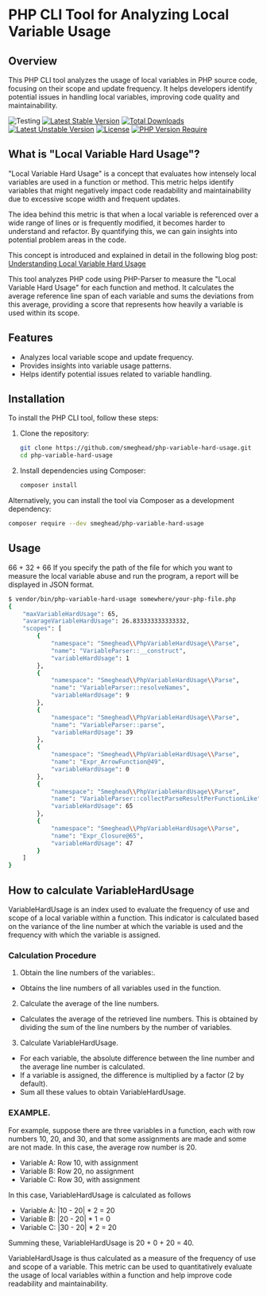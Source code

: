 # PHP CLI Tool for Analyzing Local Variable Usage

## Overview
This PHP CLI tool analyzes the usage of local variables in PHP source code, focusing on their scope and update frequency. It helps developers identify potential issues in handling local variables, improving code quality and maintainability.

![Testing](https://github.com/smeghead/php-variable-hard-usage/actions/workflows/php.yml/badge.svg?event=push) [![Latest Stable Version](https://poser.pugx.org/smeghead/php-variable-hard-usage/v)](https://packagist.org/packages/smeghead/php-variable-hard-usage) [![Total Downloads](https://poser.pugx.org/smeghead/php-variable-hard-usage/downloads)](https://packagist.org/packages/smeghead/php-variable-hard-usage) [![Latest Unstable Version](https://poser.pugx.org/smeghead/php-variable-hard-usage/v/unstable)](https://packagist.org/packages/smeghead/php-variable-hard-usage) [![License](https://poser.pugx.org/smeghead/php-variable-hard-usage/license)](https://packagist.org/packages/smeghead/php-variable-hard-usage) [![PHP Version Require](https://poser.pugx.org/smeghead/php-variable-hard-usage/require/php)](https://packagist.org/packages/smeghead/php-variable-hard-usage)

## What is "Local Variable Hard Usage"?
"Local Variable Hard Usage" is a concept that evaluates how intensely local variables are used in a function or method. This metric helps identify variables that might negatively impact code readability and maintainability due to excessive scope width and frequent updates.

The idea behind this metric is that when a local variable is referenced over a wide range of lines or is frequently modified, it becomes harder to understand and refactor. By quantifying this, we can gain insights into potential problem areas in the code.

This concept is introduced and explained in detail in the following blog post:
[Understanding Local Variable Hard Usage](https://blog.starbug1.com/archives/3022)

This tool analyzes PHP code using PHP-Parser to measure the "Local Variable Hard Usage" for each function and method. It calculates the average reference line span of each variable and sums the deviations from this average, providing a score that represents how heavily a variable is used within its scope.


## Features
- Analyzes local variable scope and update frequency.
- Provides insights into variable usage patterns.
- Helps identify potential issues related to variable handling.

## Installation
To install the PHP CLI tool, follow these steps:

1. Clone the repository:
    ```sh
    git clone https://github.com/smeghead/php-variable-hard-usage.git
    cd php-variable-hard-usage
    ```

2. Install dependencies using Composer:
    ```sh
    composer install
    ```

Alternatively, you can install the tool via Composer as a development dependency:
```sh
composer require --dev smeghead/php-variable-hard-usage
```

## Usage
66 + 32 + 66
If you specify the path of the file for which you want to measure the local variable abuse and run the program, a report will be displayed in JSON format.

```bash
$ vendor/bin/php-variable-hard-usage somewhere/your-php-file.php
{
    "maxVariableHardUsage": 65,
    "avarageVariableHardUsage": 26.833333333333332,
    "scopes": [
        {
            "namespace": "Smeghead\\PhpVariableHardUsage\\Parse",
            "name": "VariableParser::__construct",
            "variableHardUsage": 1
        },
        {
            "namespace": "Smeghead\\PhpVariableHardUsage\\Parse",
            "name": "VariableParser::resolveNames",
            "variableHardUsage": 9
        },
        {
            "namespace": "Smeghead\\PhpVariableHardUsage\\Parse",
            "name": "VariableParser::parse",
            "variableHardUsage": 39
        },
        {
            "namespace": "Smeghead\\PhpVariableHardUsage\\Parse",
            "name": "Expr_ArrowFunction@49",
            "variableHardUsage": 0
        },
        {
            "namespace": "Smeghead\\PhpVariableHardUsage\\Parse",
            "name": "VariableParser::collectParseResultPerFunctionLike",
            "variableHardUsage": 65
        },
        {
            "namespace": "Smeghead\\PhpVariableHardUsage\\Parse",
            "name": "Expr_Closure@65",
            "variableHardUsage": 47
        }
    ]
}
```

## How to calculate VariableHardUsage

VariableHardUsage is an index used to evaluate the frequency of use and scope of a local variable within a function. This indicator is calculated based on the variance of the line number at which the variable is used and the frequency with which the variable is assigned.

### Calculation Procedure

1. Obtain the line numbers of the variables:.

  * Obtains the line numbers of all variables used in the function.

2. Calculate the average of the line numbers.

  * Calculates the average of the retrieved line numbers. This is obtained by dividing the sum of the line numbers by the number of variables.

3. Calculate VariableHardUsage.

  * For each variable, the absolute difference between the line number and the average line number is calculated.
  * If a variable is assigned, the difference is multiplied by a factor (2 by default).
  * Sum all these values to obtain VariableHardUsage.

### EXAMPLE.

For example, suppose there are three variables in a function, each with row numbers 10, 20, and 30, and that some assignments are made and some are not made. In this case, the average row number is 20.

* Variable A: Row 10, with assignment
* Variable B: Row 20, no assignment
* Variable C: Row 30, with assignment

In this case, VariableHardUsage is calculated as follows

* Variable A: |10 - 20| * 2 = 20
* Variable B: |20 - 20| * 1 = 0
* Variable C: |30 - 20| * 2 = 20

Summing these, VariableHardUsage is 20 + 0 + 20 = 40.

VariableHardUsage is thus calculated as a measure of the frequency of use and scope of a variable. This metric can be used to quantitatively evaluate the usage of local variables within a function and help improve code readability and maintainability.
